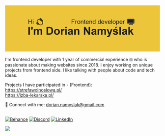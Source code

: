 ![Header](https://github.com/rafciol/rafciol/blob/main/git%20header.png)


I'm frontend developer with 1 year of commercial experience 🤓 who is passionate about making websites since 2018. I enjoy working on unique projects from frontend side. I like talking with people about code and tech ideas.  
>
Projects I have participated in - (Frontend):
\
https://strefawolnoslowa.pl/
\
https://izba-lekarska.pl/

📧 Connect with me: dorian.namyslak@gmail.com

\
[![Behance](https://img.shields.io/badge/Behance-1769ff?logo=behance&logoColor=white)](https://www.behance.net/doriannamylak) [![Discord](https://img.shields.io/badge/Discord-%237289DA.svg?logo=discord&logoColor=white)](rafciolson) [![LinkedIn](https://img.shields.io/badge/LinkedIn-%230077B5.svg?logo=linkedin&logoColor=white)](https://www.linkedin.com/in/dorian-namy%C5%9Blak-6874392a6/) 

[![](https://visitcount.itsvg.in/api?id=rafciol&icon=0&color=0)](https://visitcount.itsvg.in)
